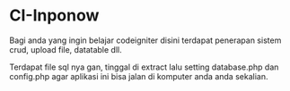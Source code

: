 # CI-Inponow
Bagi anda yang ingin belajar codeigniter disini terdapat penerapan sistem crud, upload file, datatable dll.

Terdapat file sql nya gan, tinggal di extract lalu setting database.php dan config.php agar aplikasi ini bisa jalan di komputer anda anda sekalian. 

